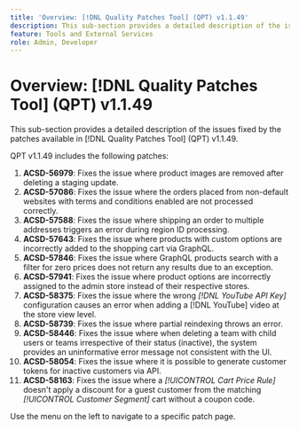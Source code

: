 ```yaml
---
title: 'Overview: [!DNL Quality Patches Tool] (QPT) v1.1.49'
description: This sub-section provides a detailed description of the issues fixed by the patches available in [!DNL Quality Patches Tool] (QPT) v1.1.49.
feature: Tools and External Services
role: Admin, Developer
---
```

# Overview: [!DNL Quality Patches Tool] (QPT) v1.1.49

This sub-section provides a detailed description of the issues fixed by the patches available in [!DNL Quality Patches Tool] (QPT) v1.1.49.

QPT v1.1.49 includes the following patches:

1.  **ACSD-56979**: Fixes the issue where product images are removed after deleting a staging update.
1. **ACSD-57086**: Fixes the issue where the orders placed from non-default websites with terms and conditions enabled are not processed correctly.
1. **ACSD-57588**: Fixes the issue where shipping an order to multiple addresses triggers an error during region ID processing.
1. **ACSD-57643**: Fixes the issue where products with custom options are incorrectly added to the shopping cart via GraphQL.
1. **ACSD-57846**: Fixes the issue where GraphQL products search with a filter for zero prices does not return any results due to an exception.
1. **ACSD-57941**: Fixes the issue where product options are incorrectly assigned to the admin store instead of their respective stores.
1. **ACSD-58375**: Fixes the issue where the wrong *[!DNL YouTube API Key]* configuration causes an error when adding a [!DNL YouTube] video at the store view level.
1. **ACSD-58739**: Fixes the issue where partial reindexing throws an error.
1. **ACSD-58446**: Fixes the issue where when deleting a team with child users or teams irrespective of their status (inactive), the system provides an uninformative error message not consistent with the UI.
1. **ACSD-58054**: Fixes the issue where it is possible to generate customer tokens for inactive customers via API.
1. **ACSD-58163**: Fixes the issue where a *[!UICONTROL Cart Price Rule]* doesn't apply a discount for a guest customer from the matching *[!UICONTROL Customer Segment]* cart without a coupon code.

Use the menu on the left to navigate to a specific patch page.


